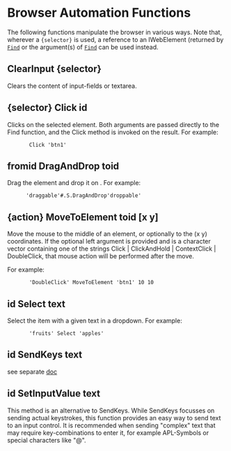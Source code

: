 # Browser Automation Functions

The following functions manipulate the browser in various ways. Note that, wherever a `{selector}` is used, a reference to an IWebElement (returned by [`Find`](Find.md) or the argument(s) of [`Find`](Find.md) can be used instead.

## ClearInput {selector}
<a name="clearinput"></a>
Clears the content of input-fields or textarea.

## {selector} Click id 
<a name="click"></a>
Clicks on the selected element. Both arguments are passed directly to the Find function, and the Click method is invoked on the result. For example:
````
       Click 'btn1'
````

## fromid DragAndDrop toid 
<a name="draganddrop"></a>

Drag the element <fromid> and drop it on <toid>. For example:
````
      'draggable'#.S.DragAndDrop'droppable' 
````
<!--
## {open} ejAccordionTab (tabText ctlId) 

Ensure that the Syncfusion ejAccordionTab with the selected tabText has the desired state (open or closed), verifying the state by checking the visibility of the element with Id <ctlId>.
id ListMgrSelect items 
In a ListManager object with Id <id>, select items with Text properties found in <items>, by dragging them from the list on the left to list on the right.
-->

## {action} MoveToElement toid [x y] 
<a name="movetoelement"></a>

Move the mouse to the middle of an element, or optionally to the (x y) coordinates. 
If the optional left argument is provided and is a character vector containing one of the strings Click | ClickAndHold | ContextClick | DoubleClick, that mouse action will be performed after the move.

For example:
````
       'DoubleClick' MoveToElement 'btn1' 10 10
````

## id Select text 
<a name="select"></a>

Select the item with a given text in a dropdown. For example:
````
       'fruits' Select 'apples'
````

## id SendKeys text 
<a name="sendkeys"></a>

see separate [doc](SendKeys.md)

## id SetInputValue text
<a name="setinputvalue"></a>
This method  is an alternative to SendKeys. While SendKeys focusses on sending actual keystrokes, this function provides an easy way to send text to an input control. It is recommended when sending "complex" text that may require key-combinations to enter it, for example APL-Symbols or special characters like "@".
